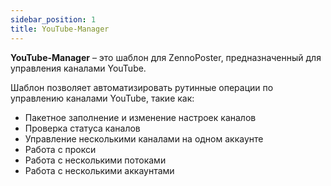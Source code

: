 ```yaml
---
sidebar_position: 1
title: YouTube-Manager
---
```


**YouTube-Manager** – это шаблон для ZennoPoster, предназначенный для управления каналами YouTube.

Шаблон позволяет автоматизировать рутинные операции по управлению каналами YouTube, такие как:

- Пакетное заполнение и изменение настроек каналов
- Проверка статуса каналов
- Управление несколькими каналами на одном аккаунте
- Работа с прокси
- Работа с несколькими потоками
- Работа с несколькими аккаунтами
